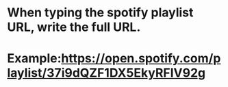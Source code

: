 # When typing the spotify playlist URL, write the full URL. 
# Example:https://open.spotify.com/playlist/37i9dQZF1DX5EkyRFIV92g
